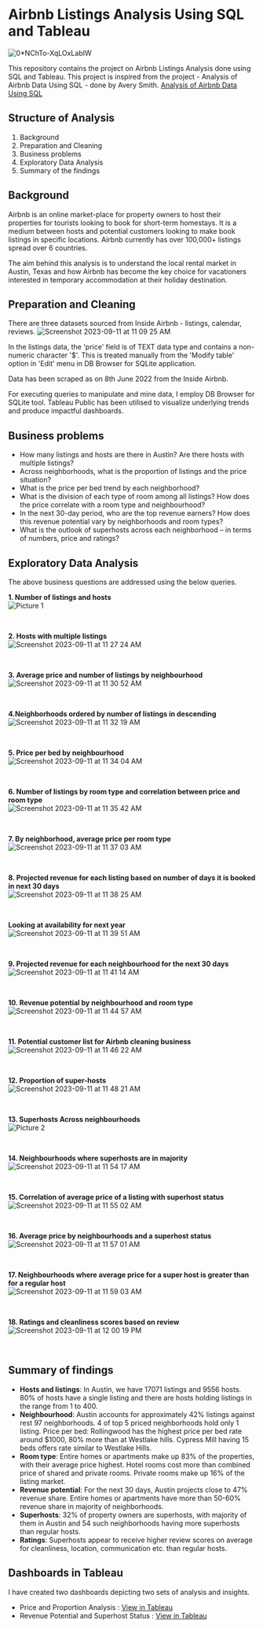 # Airbnb Listings Analysis Using SQL and Tableau
![0*NChTo-XqLOxLabIW](https://github.com/vatsalmandalia/Airbnb-Listings-Analysis-SQL-Tableau/assets/63712490/a3f69848-63ef-4c69-9ca1-a903453ad4fc)

This repository contains the project on Airbnb Listings Analysis done using SQL and Tableau. This project is inspired from the project - Analysis of Airbnb Data Using SQL - done by Avery Smith.
[Analysis of Airbnb Data Using SQL](https://www.youtube.com/watch?v=CHb-QvGcRjw)

## Structure of Analysis

1. Background
2. Preparation and Cleaning
3. Business problems
4. Exploratory Data Analysis
5. Summary of the findings

## Background

Airbnb is an online market-place for property owners to host their properties for tourists looking to book for short-term homestays. It is a medium between hosts and potential customers looking to make book listings in specific locations. Airbnb currently has over 100,000+ listings spread over 6 countries.

The aim behind this analysis is to understand the local rental market in Austin, Texas and how Airbnb has become the key choice for vacationers interested in temporary accommodation at their holiday destination.

## Preparation and Cleaning

There are three datasets sourced from Inside Airbnb - listings, calendar, reviews.
![Screenshot 2023-09-11 at 11 09 25 AM](https://github.com/vatsalmandalia/Airbnb-Listings-Analysis-SQL-Tableau/assets/63712490/9fffcbff-8e5d-480f-aca9-76583719405d)


In the listings data, the 'price' field is of TEXT data type and contains a non-numeric character '$'. This is treated manually from the 'Modify table' option in 'Edit' menu in DB Browser for SQLite application.

Data has been scraped as on 8th June 2022 from the Inside Airbnb.

For executing queries to manipulate and mine data, I employ DB Browser for SQLite tool. Tableau Public has been utilised to visualize underlying trends and produce impactful dashboards.

## Business problems

- How many listings and hosts are there in Austin? Are there hosts with multiple listings?
- Across neighborhoods, what is the proportion of listings and the price situation?
- What is the price per bed trend by each neighborhood?
- What is the division of each type of room among all listings? How does the price correlate with a room type and neighbourhood?
- In the next 30-day period, who are the top revenue earners? How does this revenue potential vary by neighborhoods and room types?
- What is the outlook of superhosts across each neighborhood – in terms of numbers, price and ratings?

## Exploratory Data Analysis

The above business questions are addressed using the below queries.<BR>

**1. Number of listings and hosts**<BR>
![Picture 1](https://github.com/vatsalmandalia/Airbnb-Listings-Analysis-SQL-Tableau/assets/63712490/8de1a5ce-9c4c-489b-a0b8-1dec222fba7e)

<BR>

**2. Hosts with multiple listings**<BR>
![Screenshot 2023-09-11 at 11 27 24 AM](https://github.com/vatsalmandalia/Airbnb-Listings-Analysis-SQL-Tableau/assets/63712490/8ce661d3-5f37-4cc9-b018-923b15211584)

<BR>

 **3. Average price and number of listings by neighbourhood**<BR>
![Screenshot 2023-09-11 at 11 30 52 AM](https://github.com/vatsalmandalia/Airbnb-Listings-Analysis-SQL-Tableau/assets/63712490/aa4f4659-65e1-491d-b236-d0065f806787)

<BR>

**4.Neighborhoods ordered by number of listings in descending**<BR>
![Screenshot 2023-09-11 at 11 32 19 AM](https://github.com/vatsalmandalia/Airbnb-Listings-Analysis-SQL-Tableau/assets/63712490/5823d64c-b7fc-4db6-bd90-332282086062)

<BR>

**5. Price per bed by neighbourhood**<BR>
![Screenshot 2023-09-11 at 11 34 04 AM](https://github.com/vatsalmandalia/Airbnb-Listings-Analysis-SQL-Tableau/assets/63712490/df34c3f9-b1a2-4938-b88d-fcf178dda5ac)

<BR>

**6. Number of listings by room type and correlation between price and room type**<BR>
![Screenshot 2023-09-11 at 11 35 42 AM](https://github.com/vatsalmandalia/Airbnb-Listings-Analysis-SQL-Tableau/assets/63712490/f11de5a0-ec55-43c3-ac67-c18153834f06)

<BR>

**7. By neighborhood, average price per room type**<BR>
![Screenshot 2023-09-11 at 11 37 03 AM](https://github.com/vatsalmandalia/Airbnb-Listings-Analysis-SQL-Tableau/assets/63712490/def9af5e-ed75-4340-b5ec-89e00abb5345)

<BR>

**8. Projected revenue for each listing based on number of days it is booked in next 30 days**<BR>
![Screenshot 2023-09-11 at 11 38 25 AM](https://github.com/vatsalmandalia/Airbnb-Listings-Analysis-SQL-Tableau/assets/63712490/03d17cf4-89e3-4efb-8a9e-00b97aef9991)

<BR>

**Looking at availability for next year**<BR>
![Screenshot 2023-09-11 at 11 39 51 AM](https://github.com/vatsalmandalia/Airbnb-Listings-Analysis-SQL-Tableau/assets/63712490/fc9683a7-16d0-42cb-b910-30e819b8bf72)

<BR>

**9. Projected revenue for each neighbourhood for the next 30 days**<BR>
![Screenshot 2023-09-11 at 11 41 14 AM](https://github.com/vatsalmandalia/Airbnb-Listings-Analysis-SQL-Tableau/assets/63712490/9b5e6132-addf-4cf7-a676-516768f00e04)

<BR>

**10. Revenue potential by neighbourhood and room type**<BR>
![Screenshot 2023-09-11 at 11 44 57 AM](https://github.com/vatsalmandalia/Airbnb-Listings-Analysis-SQL-Tableau/assets/63712490/4a386661-37de-49e7-9156-d33c3b4cf224)

<BR>

**11. Potential customer list for Airbnb cleaning business**<BR>
![Screenshot 2023-09-11 at 11 46 22 AM](https://github.com/vatsalmandalia/Airbnb-Listings-Analysis-SQL-Tableau/assets/63712490/da865b51-653c-487e-a4ac-65bc22f6f1c9)

<BR>

**12. Proportion of super-hosts**<BR>
![Screenshot 2023-09-11 at 11 48 21 AM](https://github.com/vatsalmandalia/Airbnb-Listings-Analysis-SQL-Tableau/assets/63712490/58399250-5a57-4d76-bf5e-8c7c9491ba52)

<BR>

**13. Superhosts Across neighbourhoods**<BR>
![Picture 2](https://github.com/vatsalmandalia/Airbnb-Listings-Analysis-SQL-Tableau/assets/63712490/9256a930-8e9e-4f4d-b1a7-b09457a431e6)

<BR>

**14. Neighbourhoods where superhosts are in majority**<BR>
![Screenshot 2023-09-11 at 11 54 17 AM](https://github.com/vatsalmandalia/Airbnb-Listings-Analysis-SQL-Tableau/assets/63712490/7f844d45-c6bc-4283-9134-685754c22058)

<BR>

**15. Correlation of average price of a listing with superhost status**<BR>
![Screenshot 2023-09-11 at 11 55 02 AM](https://github.com/vatsalmandalia/Airbnb-Listings-Analysis-SQL-Tableau/assets/63712490/5d2162d3-5768-4fd3-bad5-12bd80395370)

<BR>

**16. Average price by neighbourhoods and a superhost status**<BR>
![Screenshot 2023-09-11 at 11 57 01 AM](https://github.com/vatsalmandalia/Airbnb-Listings-Analysis-SQL-Tableau/assets/63712490/d11e98e9-ef99-4b81-8154-59a5314d3d5d)

<BR>

**17. Neighbourhoods where average price for a super host is greater than for a regular host**<BR>
![Screenshot 2023-09-11 at 11 59 03 AM](https://github.com/vatsalmandalia/Airbnb-Listings-Analysis-SQL-Tableau/assets/63712490/88946a75-8a71-4ba2-b74a-b348ed5c3ecc)

<BR>

**18. Ratings and cleanliness scores based on review**<BR>
![Screenshot 2023-09-11 at 12 00 19 PM](https://github.com/vatsalmandalia/Airbnb-Listings-Analysis-SQL-Tableau/assets/63712490/10fd6bc5-f82c-42f8-8429-c1062595bdff)

<BR>

## Summary of findings

- **Hosts and listings**: In Austin, we have 17071 listings and 9556 hosts. 80% of hosts have a single listing and there are hosts holding listings in the range from 1 to 400.
- **Neighbourhood**: Austin accounts for approximately 42% listings against rest 97 neighborhoods. 4 of top 5 priced neighborhoods hold only 1 listing.
Price per bed: Rollingwood has the highest price per bed rate around $1000, 80% more than at Westlake hills. Cypress Mill having 15 beds offers rate similar to Westlake Hills.
- **Room type**: Entire homes or apartments make up 83% of the properties, with their average price  highest. Hotel rooms cost more than combined price of shared and private rooms. Private rooms make up 16% of the listing market.
- **Revenue potential**: For the next 30 days, Austin projects close to 47% revenue share. Entire homes or apartments have more than 50-60% revenue share in majority of neighborhoods.
- **Superhosts**: 32% of property owners are superhosts, with majority of them in Austin and 54 such neighborhoods having more superhosts than regular hosts.
- **Ratings**: Superhosts appear to receive higher review scores on average for cleanliness, location, communication etc. than regular hosts.

## Dashboards in Tableau

I have created two dashboards depicting two sets of analysis and insights.
- Price and Proportion Analysis : [View in Tableau](https://public.tableau.com/views/AirbnbAnalysisforAustin/PriceandProportionAnalysis?:language=en-US&:sid=&:display_count=n&:origin=viz_share_link)
- Revenue Potential and Superhost Status : [View in Tableau](https://public.tableau.com/views/AirbnbAnalysisforAustin-RevenuePotentialandSuperhostStatus/RevenuePotentialandSuperhostStatus?:language=en-US&:sid=&:display_count=n&:origin=viz_share_link)
